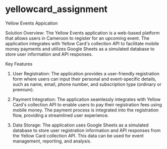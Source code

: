 # yellowcard_assignment
Yellow Events Appication

Solution Overview: The Yellow Events application is a web-based platform that allows users in Cameroon to register for an upcoming event. The application integrates with Yellow Card's collection API to facilitate mobile money payments and utilizes Google Sheets as a simulated database to store user information and API responses.

Key Features
1.	User Registration: The application provides a user-friendly registration form where users can input their personal and event-specific details, such as name, email, phone number, and subscription type (ordinary or premium).
   
2.	Payment Integration: The application seamlessly integrates with Yellow Card's collection API to enable users to pay their registration fees using mobile money. The payment process is integrated into the registration flow, providing a streamlined user experience.
  
3.	Data Storage: The application uses Google Sheets as a simulated database to store user registration information and API responses from the Yellow Card collection API. This data can be used for event management, reporting, and analysis.

